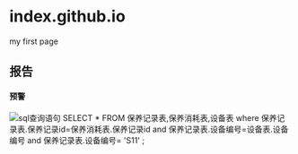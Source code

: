 # index.github.io
my first page

## 报告
#### 预警
![sql查询语句](http://f.hiphotos.baidu.com/image/pic/item/4ec2d5628535e5dd22552b397ec6a7efcf1b62df.jpg)
SELECT * 
FROM 保养记录表,保养消耗表,设备表
where 保养记录表.保养记录id=保养消耗表.保养记录id
and 保养记录表.设备编号=设备表.设备编号
and 保养记录表.设备编号= 'S11' ;


